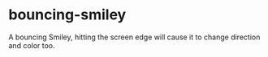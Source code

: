 # bouncing-smiley
A bouncing Smiley, hitting the screen edge will cause it to change direction and color too.
